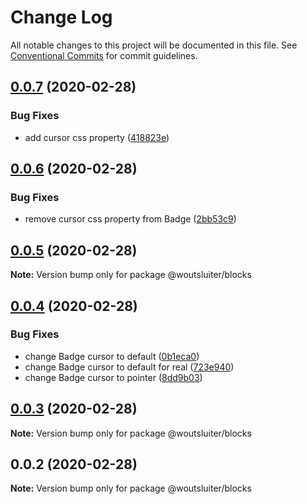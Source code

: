 # Change Log

All notable changes to this project will be documented in this file.
See [Conventional Commits](https://conventionalcommits.org) for commit guidelines.

## [0.0.7](https://github.com/woutsluiter/blocks/compare/v0.0.6...v0.0.7) (2020-02-28)


### Bug Fixes

* add cursor css property ([418823e](https://github.com/woutsluiter/blocks/commit/418823e1a08f091013e2f0480cc225decc5d28ff))





## [0.0.6](https://github.com/woutsluiter/blocks/compare/v0.0.5...v0.0.6) (2020-02-28)


### Bug Fixes

* remove cursor css property from Badge ([2bb53c9](https://github.com/woutsluiter/blocks/commit/2bb53c9a6b5ddf5442687ff990e57ff0f41fb47a))





## [0.0.5](https://github.com/woutsluiter/blocks/compare/v0.0.4...v0.0.5) (2020-02-28)

**Note:** Version bump only for package @woutsluiter/blocks





## [0.0.4](https://github.com/woutsluiter/blocks/compare/v0.0.3...v0.0.4) (2020-02-28)


### Bug Fixes

* change Badge cursor to default ([0b1eca0](https://github.com/woutsluiter/blocks/commit/0b1eca0d3950f65c60e6676b2404d09e0cdb6d61))
* change Badge cursor to default for real ([723e940](https://github.com/woutsluiter/blocks/commit/723e94047d835ba59795ee270dba6849621c5266))
* change Badge cursor to pointer ([8dd9b03](https://github.com/woutsluiter/blocks/commit/8dd9b03ea0b5af662f3ae1603af85c4a863bddf9))





## [0.0.3](https://github.com/woutsluiter/blocks/compare/v0.0.2...v0.0.3) (2020-02-28)

**Note:** Version bump only for package @woutsluiter/blocks





## 0.0.2 (2020-02-28)

**Note:** Version bump only for package @woutsluiter/blocks
